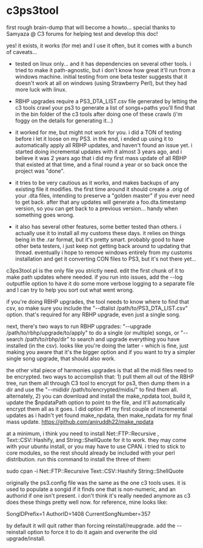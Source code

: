 # c3ps3tool

first rough brain-dump that will become a howto... special thanks to Samyaza @ C3 forums for helping test and develop this doc!

yes! it exists, it works (for me) and I use it often, but it comes with a bunch of caveats...
 
- tested on linux only... and it has dependencies on several other tools. i tried to make it path-agnostic, but i don't know how great it'll run from a windows machine. initial testing from one beta tester suggests that it doesn't work at all on windows (using Strawberry Perl), but they had more luck with linux.

- RBHP upgrades require a PS3_DTA_LIST.csv file generated by letting the c3 tools crawl your ps3 to generate a list of songs+paths you'll find that in the bin folder of the c3 tools after doing one of these crawls (i'm foggy on the details for generating it...)

- it worked for me, but might not work for you. i did a TON of testing before i let it loose on my PS3. in the end, i ended up using it to automatically apply all RBHP updates, and haven't found an issue yet. i started doing incremental updates with it almost 3 years ago, and i believe it was 2 years ago that i did my first mass update of all RBHP that existed at that time, and a final round a year or so back once the project was "done".

- it tries to be very cautious as it works, and makes backups of any existing file it modifies. the first time around it should create a .orig of your .dta files, intending to preserve a "golden master" if you ever need to get back. after that any updates will generate a foo.dta.timestamp version, so you can get back to a previous version... handy when something goes wrong.
 
- it also has several other features, some better tested than others. i actually use it to install all my customs these days. it relies on things being in the .rar format, but it's pretty smart. probably good to have other beta testers, i just keep not getting back around to updating that thread. eventually i hope to remove windows entirely from my customs installation and get it converting CON files to PS3, but it's not there yet...
 
c3ps3tool.pl is the only file you strictly need. edit the first chunk of it to make path updates where needed. if you run into issues, add the --log outputfile option to have it do some more verbose logging to a separate file and I can try to help you sort out what went wrong.
 
if you're doing RBHP upgrades, the tool needs to know where to find that csv, so make sure you include the "--dtalist /path/to/PS3_DTA_LIST.csv" option. that's required for any RBHP upgrade, even just a single song.
 
next, there's two ways to run RBHP upgrades: "--upgrade /path/to/rbhp/upgrade/to/apply" to do a single (or multiple) songs, or "--search /path/to/rbhp/dir" to search and upgrade everything you have installed (in the csv). looks like you're doing the latter - which is fine, just making you aware that it's the bigger option and if you want to try a simpler single song upgrade, that should also work.
 
the other vital piece of harmonies upgrades is that all the midi files need to be encrypted. two ways to accomplish that: 1) pull them all out of the RBHP tree, run them all through C3 tool to encrypt for ps3, then dump them in a dir and use the "--mididir /path/to/encrypted/midis/" to find them all. alternately, 2) you can download and install the make_npdata tool, build it, update the $npdataPath option to point to the file, and it'll automatically encrypt them all as it goes. I did option #1 my first couple of incremental updates as i hadn't yet found make_npdata, then make_npdata for my final mass update. https://github.com/aniruddh22/make_npdata
 
at a minimum, i think you need to install Net::FTP::Recursive , Text::CSV::Hashify, and String::ShellQuote for it to work. they may come with your ubuntu install, or you may have to use CPAN. i tried to stick to core modules, so the rest should already be included with your perl distribution. run this command to install the three of them:

sudo cpan -i Net::FTP::Recursive Text::CSV::Hashify String::ShellQuote
 
originally the ps3.config file was the same as the one c3 tools uses. it is used to populate a songid if it finds one that is non-numeric, and an authorid if one isn't present. i don't think it's really needed anymore as c3 does these things pretty well now. for reference, mine looks like:

SongIDPrefix=1
AuthorID=1408
CurrentSongNumber=357

by default it will quit rather than forcing reinstall/reupgrade. add the --reinstall option to force it to do it again and overwrite the old upgrade/install. 

